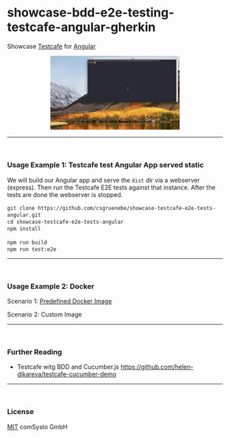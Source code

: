 # showcase-bdd-e2e-testing-testcafe-angular-gherkin

Showcase [Testcafe](http://devexpress.github.io/testcafe/) for [Angular](https://angular.io/)

<p align="center"><img src="./doc/demo.gif" width="60%"></p>


----

&nbsp;

### Usage Example 1: Testcafe test Angular App served static

We will build our Angular app and serve the `dist` dir via a webserver (express).
Then run the Testcafe E2E tests against that instance.
After the tests are done the webserver is stopped.

```
git clone https://github.com/csgruenebe/showcase-testcafe-e2e-tests-angular.git
cd showcase-testcafe-e2e-tests-angular
npm install 

npm run build
npm run test:e2e
```


----
&nbsp;

### Usage Example 2: Docker

Scenario 1: [Predefined Docker Image](http://devexpress.github.io/testcafe/documentation/using-testcafe/installing-testcafe.html#using-testcafe-docker-image)

Scenario 2: Custom Image


----
&nbsp;

### Further Reading

 * Testcafe witg BDD and Cucumber.js https://github.com/helen-dikareva/testcafe-cucumber-demo


----

&nbsp;

### License

[MIT](./LICENSE) comSysto GmbH
